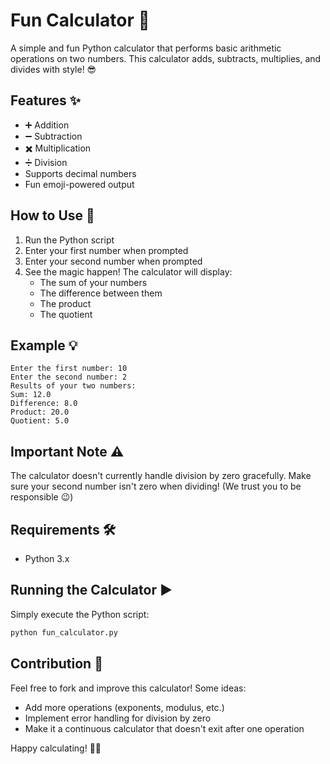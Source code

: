 # Fun Calculator 🎉

A simple and fun Python calculator that performs basic arithmetic operations on two numbers. This calculator adds, subtracts, multiplies, and divides with style! 😎

## Features ✨
- ➕ Addition
- ➖ Subtraction
- ✖️ Multiplication
- ➗ Division
- Supports decimal numbers
- Fun emoji-powered output

## How to Use 🚀
1. Run the Python script
2. Enter your first number when prompted
3. Enter your second number when prompted
4. See the magic happen! The calculator will display:
   - The sum of your numbers
   - The difference between them
   - The product
   - The quotient

## Example 💡
```
Enter the first number: 10
Enter the second number: 2
Results of your two numbers:
Sum: 12.0
Difference: 8.0
Product: 20.0
Quotient: 5.0
```

## Important Note ⚠️
The calculator doesn't currently handle division by zero gracefully. Make sure your second number isn't zero when dividing! (We trust you to be responsible 😉)

## Requirements 🛠️
- Python 3.x

## Running the Calculator ▶️
Simply execute the Python script:
```bash
python fun_calculator.py
```

## Contribution 🤝
Feel free to fork and improve this calculator! Some ideas:
- Add more operations (exponents, modulus, etc.)
- Implement error handling for division by zero
- Make it a continuous calculator that doesn't exit after one operation

Happy calculating! 🧮✨
